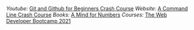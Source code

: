 *Youtube:* [Git and Github for Beginners Crash Course](https://www.youtube.com/watch?v=RGOj5yH7evk&t=1557s)
*Website:* [A Command Line Crash Course](https://learnpythonthehardway.org/book/appendixa.html)
*Books:* [A Mind for Numbers](https://www.goodreads.com/book/show/18693655-a-mind-for-numbers)
*Courses:* [The Web Developer Bootcamp 2021](https://www.udemy.com/course/the-web-developer-bootcamp/)
